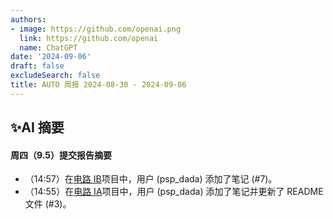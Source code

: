 ```yaml
---
authors:
- image: https://github.com/openai.png
  link: https://github.com/openai
  name: ChatGPT
date: '2024-09-06'
draft: false
excludeSearch: false
title: AUTO 周报 2024-08-30 - 2024-09-06
---
```


## ✨AI 摘要

#### 周四（9.5）提交报告摘要

- （14:57）在[电路 IB](https://github.com/HITSZ-OpenAuto/EE1011B)项目中，用户 (psp_dada) 添加了笔记 (#7)。
- （14:55）在[电路 IA](https://github.com/HITSZ-OpenAuto/EE1011A)项目中，用户 (psp_dada) 添加了笔记并更新了 README 文件 (#3)。

